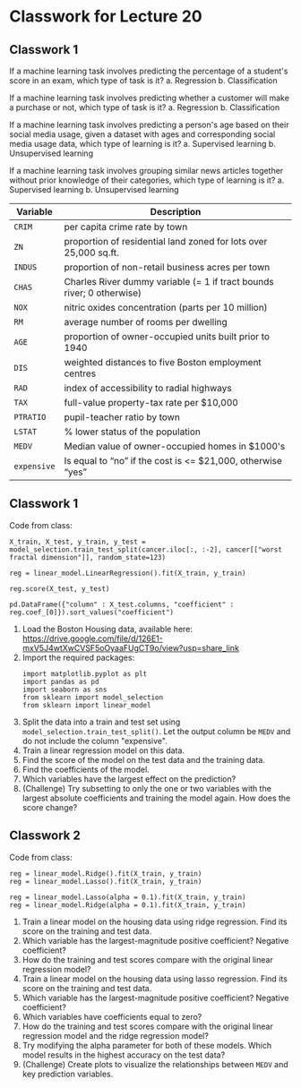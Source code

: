 # Classwork for Lecture 20

## Classwork 1

If a machine learning task involves predicting the percentage of a student's score in an exam, which type of task is it?
a. Regression
b. Classification

If a machine learning task involves predicting whether a customer will make a purchase or not, which type of task is it?
a. Regression
b. Classification

If a machine learning task involves predicting a person's age based on their social media usage, given a dataset with ages and corresponding social media usage data, which type of learning is it?
a. Supervised learning
b. Unsupervised learning

If a machine learning task involves grouping similar news articles together without prior knowledge of their categories, which type of learning is it?
a. Supervised learning
b. Unsupervised learning


Variable | Description
--|--
`CRIM` | per capita crime rate by town
`ZN` | proportion of residential land zoned for lots over 25,000 sq.ft.
`INDUS` | proportion of non-retail business acres per town
`CHAS` | Charles River dummy variable (= 1 if tract bounds river; 0 otherwise)
`NOX` | nitric oxides concentration (parts per 10 million)
`RM` |  average number of rooms per dwelling
`AGE` | proportion of owner-occupied units built prior to 1940
`DIS` |  weighted distances to five Boston employment centres
`RAD` | index of accessibility to radial highways
`TAX` | full-value property-tax rate per $10,000
`PTRATIO` | pupil-teacher ratio by town
`LSTAT` | % lower status of the population
`MEDV` | Median value of owner-occupied homes in $1000's
`expensive` | Is equal to “no” if the cost is <= $21,000, otherwise “yes”

## Classwork 1

Code from class:
```
X_train, X_test, y_train, y_test = model_selection.train_test_split(cancer.iloc[:, :-2], cancer[["worst fractal dimension"]], random_state=123)

reg = linear_model.LinearRegression().fit(X_train, y_train)

reg.score(X_test, y_test)

pd.DataFrame({"column" : X_test.columns, "coefficient" : reg.coef_[0]}).sort_values("coefficient")
``` 

1. Load the Boston Housing data, available here: https://drive.google.com/file/d/126E1-mxV5J4wtXwCVSF5oOyaaFUgCT9o/view?usp=share_link
1. Import the required packages: 
   ```
   import matplotlib.pyplot as plt
   import pandas as pd
   import seaborn as sns
   from sklearn import model_selection
   from sklearn import linear_model
   ```
1. Split the data into a train and test set using `model_selection.train_test_split()`. Let the output column be `MEDV` and do not include the column "expensive".
1. Train a linear regression model on this data.
1. Find the score of the model on the test data and the training data.
1. Find the coefficients of the model.
1. Which variables have the largest effect on the prediction?
1. (Challenge) Try subsetting to only the one or two variables with the largest absolute coefficients and training the model again. How does the score change?

## Classwork 2

Code from class:
```
reg = linear_model.Ridge().fit(X_train, y_train)
reg = linear_model.Lasso().fit(X_train, y_train)

reg = linear_model.Lasso(alpha = 0.1).fit(X_train, y_train)
reg = linear_model.Ridge(alpha = 0.1).fit(X_train, y_train)
```

1. Train a linear model on the housing data using ridge regression. Find its score on the training and test data.
1. Which variable has the largest-magnitude positive coefficient? Negative coefficient?
1. How do the training and test scores compare with the original linear regression model?
1. Train a linear model on the housing data using lasso regression. Find its score on the training and test data.
1. Which variable has the largest-magnitude positive coefficient? Negative coefficient?
1. Which variables have coefficients equal to zero?
1. How do the training and test scores compare with the original linear regression model and the ridge regression model?
1. Try modifying the alpha parameter for both of these models. Which model results in the highest accuracy on the test data?
1. (Challenge) Create plots to visualize the relationships between `MEDV` and key prediction variables.

